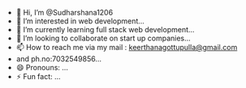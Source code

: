 - 👋 Hi, I’m @Sudharshana1206
- 👀 I’m interested in web development...
- 🌱 I’m currently learning full stack web development...
- 💞️ I’m looking to collaborate on start up companies...
- 📫 How to reach me via my mail : keerthanagottupulla@gmail.com
- and ph.no:7032549856...
- 😄 Pronouns: ...
- ⚡ Fun fact: ...

<!---
Sudharshana1206/Sudharshana1206 is a ✨ special ✨ repository because its `README.md` (this file) appears on your GitHub profile.
You can click the Preview link to take a look at your changes.
--->

